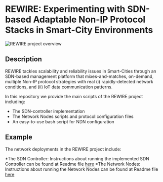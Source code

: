 # REWIRE: Experimenting with SDN-based Adaptable Non-IP Protocol Stacks in Smart-City Environments


![REWIRE project overview](/rewire.jpg)

## Description

REWIRE tackles scalability and reliability issues in Smart-Cities through an SDN-based management platform that mixes-and-matches, on-demand, multiple Non-IP protocol strategies with real (i) rapidly-detected network conditions, and (ii) IoT data communication patterns.

In this repository we provide the main scripts of the REWIRE project including:

* The SDN-controller implementation
* The Network Nodes scripts and protocol configuration files
* An easy-to-use bash script for NDN configuration

## Example
The network deployments in the REWIRE project include:

*The SDN Controller: Instructions about running the implemented SDN Controller can be found at Readme file [here](/controller/README.md) 
*The Network Nodes: Instructions about running the Network Nodes can be found at Readme file [here](/nodes/README.md) 






